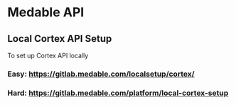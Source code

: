 Medable API
==============

## Local Cortex API Setup

To set up Cortex API locally

### Easy: https://gitlab.medable.com/localsetup/cortex/

### Hard: https://gitlab.medable.com/platform/local-cortex-setup
